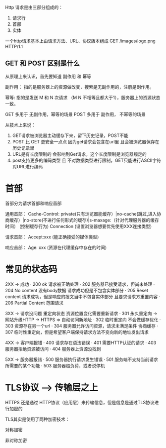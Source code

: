 Http 请求是由三部分组成的：
  1. 请求行
  2. 首部
  3. 实体

一个http请求基本上由请求方法、URL、协议版本组成
GET /images/logo.png HTTP/1.1


## GET 和 POST 区别是什么

从原理上来认识，首先要知道 副作用 和 幂等

副作用： 指的是服务器上的资源做改变，搜索是无副作用的，注册是副作用。

幂等: 指的是发送 M 和 N 次请求 （M N 不相等且都大于1），服务器上的资源状态一致。
<!-- 比如注册10个账号和11个账户就是不幂等的。而对文章更改10次和11次是幂等的 -->

GET 多用于 无副作用，幂等的场景
POST 多用于 副作用， 不幂等的场景

从技术上来说：
  1. GET请求被浏览器主动缓存下来，留下历史记录，POST不能
  2. POST 比 GET 更安全一点点 因为get请求会包含在url里 且会被浏览器保存在历史记录里
  3. URL是有长度限制的 会影响到Get请求，这个长度限制是浏览器规定的
  4. post支持更多的编码类型 且 不对数据类型进行限制，GET只能进行ASCII字符对URL进行编码

# 首部
首部分为请求首部和响应首部

通用首部：
Cache-Control: private(只有浏览器能缓存）|no-cache(跳过,进入协商缓存）|no-store(不进行任何形式的缓存)|s-maxage:（针对代理服务器的缓存时间）    (控制缓存行为) 
Connection (设置浏览器想要优先使用XXX连接类型)

请求首部：
Accept:xxx (能正确接受的媒体类型)

响应首部：
Age: xxx (资源在代理缓存中存在的时间)

# 常见的状态码
2XX -> 成功
  · 200 ok 请求被正确处理
  · 202 服务器已接受请求，但尚未处理
  · 204 No content 没有body数据 请求成功但是不包含实体部分
  · 205 Reset content 请求成功，但是响应的报文当中不包含实体部分 且要求请求方重置内容
  · 206 Partial Content 范围请求

3XX -> 请求没问题 重定向状态 资源位置变化需要重新请求
  · 301 永久重定向 -> 网站升级HTTP -> HTTPS => 自动访问新地址
  · 302 临时重定向 不会做缓存优化
  · 303 资源存在另一个url
  · 304 服务器允许访问资源，请求未满足条件 协商缓存
  · 307 临时性重定向，但是希望客户端保持请求方法不变向新的地址发出请求

4XX -> 客户端报错
  · 400 请求存在语法错误 
  · 401 需要HTTP认证的请求
  · 403 服务器拒绝资源被访问
  · 404 服务器上资源没找到

5XX -> 服务器报错
  · 500 服务器执行请求发生错误
  · 501 服务端不支持当前请求所需要的某个功能
  · 503 服务器超负荷，或者说停机


# TLS协议 --> 传输层之上
HTTPS 还是通过 HTTP协议（应用层）来传输信息，但是信息是通过TLS协议进行加密的

TLS其实是使用了两种加密技术：

对称加密

非对称加密
